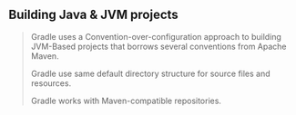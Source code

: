 ## Building Java & JVM projects

> Gradle uses a Convention-over-configuration approach to building JVM-Based projects that borrows several conventions from Apache Maven.
>
> Gradle use same default directory structure for source files and resources.
>
> Gradle works with Maven-compatible repositories.

